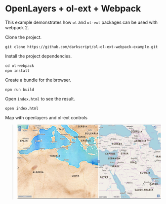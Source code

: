 # OpenLayers + ol-ext + Webpack

This example demonstrates how  `ol` and `ol-ext` packages can be used with webpack 2.

Clone the project.

    git clone https://github.com/darkscript/ol-ol-ext-webpack-example.git

Install the project dependencies.

    cd ol-webpack
    npm install

Create a bundle for the browser.

    npm run build

Open `index.html` to see the result.

    open index.html
    
 Map with openlayers and ol-ext controls
 
 > [
    ![](map.PNG?raw=true)
 ](https://github.com/darkscript/ol-ol-ext-webpack-example)

